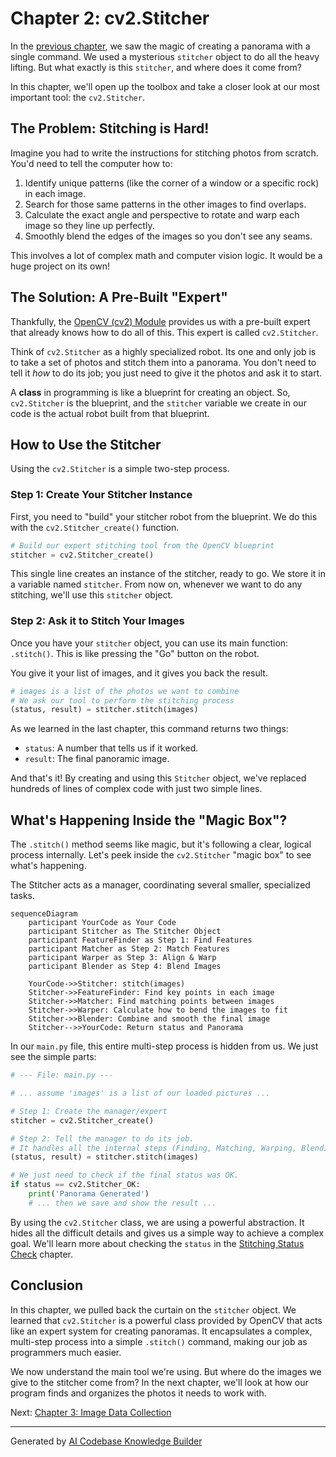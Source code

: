 # Chapter 2: cv2.Stitcher

In the [previous chapter](01_panorama_generation.md), we saw the magic of creating a panorama with a single command. We used a mysterious `stitcher` object to do all the heavy lifting. But what exactly is this `stitcher`, and where does it come from?

In this chapter, we'll open up the toolbox and take a closer look at our most important tool: the `cv2.Stitcher`.

## The Problem: Stitching is Hard!

Imagine you had to write the instructions for stitching photos from scratch. You'd need to tell the computer how to:
1.  Identify unique patterns (like the corner of a window or a specific rock) in each image.
2.  Search for those same patterns in the other images to find overlaps.
3.  Calculate the exact angle and perspective to rotate and warp each image so they line up perfectly.
4.  Smoothly blend the edges of the images so you don't see any seams.

This involves a lot of complex math and computer vision logic. It would be a huge project on its own!

## The Solution: A Pre-Built "Expert"

Thankfully, the [OpenCV (cv2) Module](09_opencv__cv2__module.md) provides us with a pre-built expert that already knows how to do all of this. This expert is called `cv2.Stitcher`.

Think of `cv2.Stitcher` as a highly specialized robot. Its one and only job is to take a set of photos and stitch them into a panorama. You don't need to tell it *how* to do its job; you just need to give it the photos and ask it to start.

A **class** in programming is like a blueprint for creating an object. So, `cv2.Stitcher` is the blueprint, and the `stitcher` variable we create in our code is the actual robot built from that blueprint.

## How to Use the Stitcher

Using the `cv2.Stitcher` is a simple two-step process.

### Step 1: Create Your Stitcher Instance

First, you need to "build" your stitcher robot from the blueprint. We do this with the `cv2.Stitcher_create()` function.

```python
# Build our expert stitching tool from the OpenCV blueprint
stitcher = cv2.Stitcher_create()
```
This single line creates an instance of the stitcher, ready to go. We store it in a variable named `stitcher`. From now on, whenever we want to do any stitching, we'll use this `stitcher` object.

### Step 2: Ask it to Stitch Your Images

Once you have your `stitcher` object, you can use its main function: `.stitch()`. This is like pressing the "Go" button on the robot.

You give it your list of images, and it gives you back the result.

```python
# images is a list of the photos we want to combine
# We ask our tool to perform the stitching process
(status, result) = stitcher.stitch(images)
```
As we learned in the last chapter, this command returns two things:
*   `status`: A number that tells us if it worked.
*   `result`: The final panoramic image.

And that's it! By creating and using this `Stitcher` object, we've replaced hundreds of lines of complex code with just two simple lines.

## What's Happening Inside the "Magic Box"?

The `.stitch()` method seems like magic, but it's following a clear, logical process internally. Let's peek inside the `cv2.Stitcher` "magic box" to see what's happening.

The Stitcher acts as a manager, coordinating several smaller, specialized tasks.

```mermaid
sequenceDiagram
    participant YourCode as Your Code
    participant Stitcher as The Stitcher Object
    participant FeatureFinder as Step 1: Find Features
    participant Matcher as Step 2: Match Features
    participant Warper as Step 3: Align & Warp
    participant Blender as Step 4: Blend Images

    YourCode->>Stitcher: stitch(images)
    Stitcher->>FeatureFinder: Find key points in each image
    Stitcher->>Matcher: Find matching points between images
    Stitcher->>Warper: Calculate how to bend the images to fit
    Stitcher->>Blender: Combine and smooth the final image
    Stitcher-->>YourCode: Return status and Panorama
```

In our `main.py` file, this entire multi-step process is hidden from us. We just see the simple parts:

```python
# --- File: main.py ---

# ... assume 'images' is a list of our loaded pictures ...

# Step 1: Create the manager/expert
stitcher = cv2.Stitcher_create()

# Step 2: Tell the manager to do its job.
# It handles all the internal steps (Finding, Matching, Warping, Blending).
(status, result) = stitcher.stitch(images)

# We just need to check if the final status was OK.
if status == cv2.Stitcher_OK:
    print('Panorama Generated')
    # ... then we save and show the result ...
```

By using the `cv2.Stitcher` class, we are using a powerful abstraction. It hides all the difficult details and gives us a simple way to achieve a complex goal. We'll learn more about checking the `status` in the [Stitching Status Check](06_stitching_status_check.md) chapter.

## Conclusion

In this chapter, we pulled back the curtain on the `stitcher` object. We learned that `cv2.Stitcher` is a powerful class provided by OpenCV that acts like an expert system for creating panoramas. It encapsulates a complex, multi-step process into a simple `.stitch()` command, making our job as programmers much easier.

We now understand the main tool we're using. But where do the images we give to the stitcher come from? In the next chapter, we'll look at how our program finds and organizes the photos it needs to work with.

Next: [Chapter 3: Image Data Collection](03_image_data_collection.md)

---

Generated by [AI Codebase Knowledge Builder](https://github.com/The-Pocket/Tutorial-Codebase-Knowledge)
